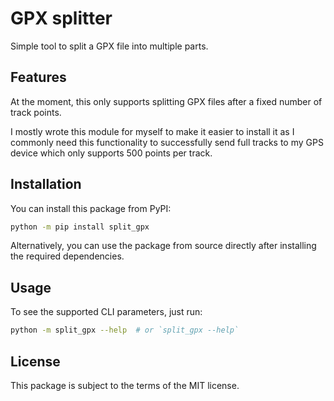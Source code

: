 # GPX splitter

Simple tool to split a GPX file into multiple parts.

## Features

At the moment, this only supports splitting GPX files after a fixed number of track points.

I mostly wrote this module for myself to make it easier to install it as I commonly need this functionality to successfully send full tracks to my GPS device which only supports 500 points per track.

## Installation

You can install this package from PyPI:

```bash
python -m pip install split_gpx
```

Alternatively, you can use the package from source directly after installing the required dependencies.

## Usage

To see the supported CLI parameters, just run:

```bash
python -m split_gpx --help  # or `split_gpx --help`
```

## License

This package is subject to the terms of the MIT license.
